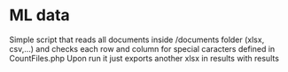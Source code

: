 # ML data
Simple script that reads all documents inside /documents folder (xlsx, csv,...) and checks each row and column for special caracters defined in CountFiles.php
Upon run it just exports another xlsx in results with results

